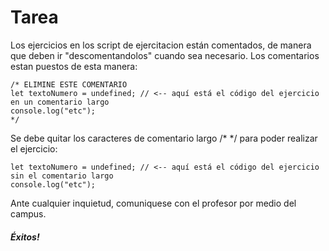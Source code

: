 # Tarea

Los ejercicios en los script de ejercitacion están comentados, de manera que deben ir "descomentandolos" cuando sea necesario. Los comentarios estan puestos de esta manera:

```
/* ELIMINE ESTE COMENTARIO
let textoNumero = undefined; // <-- aquí está el código del ejercicio en un comentario largo
console.log("etc");
*/
```

Se debe quitar los caracteres de comentario largo /*  */ para poder realizar el ejercicio:

```
let textoNumero = undefined; // <-- aquí está el código del ejercicio sin el comentario largo
console.log("etc");
```
Ante cualquier inquietud, comuniquese con el profesor  por medio del campus.

##### Éxitos!
